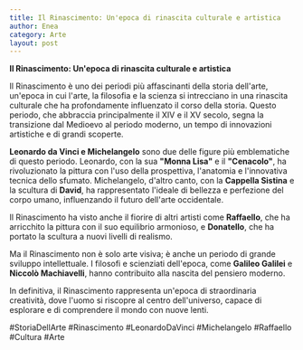 ```yaml
---
title: Il Rinascimento: Un'epoca di rinascita culturale e artistica
author: Enea
category: Arte
layout: post
---
```


**Il Rinascimento: Un'epoca di rinascita culturale e artistica**

Il Rinascimento è uno dei periodi più affascinanti della storia dell'arte, un'epoca in cui l'arte, la filosofia e la scienza si intrecciano in una rinascita culturale che ha profondamente influenzato il corso della storia. Questo periodo, che abbraccia principalmente il XIV e il XV secolo, segna la transizione dal Medioevo al periodo moderno, un tempo di innovazioni artistiche e di grandi scoperte.

**Leonardo da Vinci e Michelangelo** sono due delle figure più emblematiche di questo periodo. Leonardo, con la sua **"Monna Lisa"** e il **"Cenacolo"**, ha rivoluzionato la pittura con l'uso della prospettiva, l'anatomia e l'innovativa tecnica dello sfumato. Michelangelo, d'altro canto, con la **Cappella Sistina** e la scultura di **David**, ha rappresentato l'ideale di bellezza e perfezione del corpo umano, influenzando il futuro dell'arte occidentale.

Il Rinascimento ha visto anche il fiorire di altri artisti come **Raffaello**, che ha arricchito la pittura con il suo equilibrio armonioso, e **Donatello**, che ha portato la scultura a nuovi livelli di realismo.

Ma il Rinascimento non è solo arte visiva; è anche un periodo di grande sviluppo intellettuale. I filosofi e scienziati dell'epoca, come **Galileo Galilei** e **Niccolò Machiavelli**, hanno contribuito alla nascita del pensiero moderno.

In definitiva, il Rinascimento rappresenta un'epoca di straordinaria creatività, dove l'uomo si riscopre al centro dell'universo, capace di esplorare e di comprendere il mondo con nuove lenti.

#StoriaDellArte #Rinascimento #LeonardoDaVinci #Michelangelo #Raffaello #Cultura #Arte
